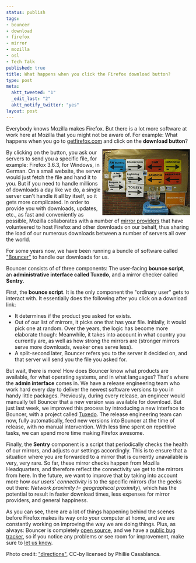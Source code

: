 ```yaml
--- 
status: publish
tags: 
- bouncer
- download
- firefox
- mirror
- mozilla
- osl
- Tech Talk
published: true
title: What happens when you click the Firefox download button?
type: post
meta: 
  aktt_tweeted: "1"
  _edit_last: "2"
  aktt_notify_twitter: "yes"
layout: post
---
```

Everybody knows Mozilla makes Firefox. But there is a lot more software at work here at Mozilla that you might not be aware of. For example: What happens when you go to <a href="http://getfirefox.com">getfirefox.com</a> and click on the <strong>download button</strong>?

<img src="/media/wp/2010/05/directions.jpg" alt="" title="directions" width="240" height="180" class="alignright size-full wp-image-2706" align="right" />By clicking on the button, you ask our servers to send you a specific file, for example: Firefox 3.6.3, for Windows, in German. On a small website, the server would just fetch the file and hand it to you. But if you need to handle millions of downloads a day like we do, a single server can't handle it all by itself, so it gets more complicated. In order to provide you with downloads, updates, etc., as fast and conveniently as possible, Mozilla collaborates with a number of <a href="http://www.mozilla.org/community/mirrors.html">mirror providers</a> that have volunteered to host Firefox and other downloads on our behalf, thus sharing the load of our numerous downloads between a number of servers all over the world.

For some years now, we have been running a bundle of software called <a href="http://viewvc.svn.mozilla.org/vc/projects/bouncer/">"Bouncer"</a> to handle our downloads for us.

Bouncer consists of of three components: The user-facing <strong>bounce script</strong>, an <strong>administrative interface called Tuxedo</strong>, and a mirror checker called <strong>Sentry</strong>.

First, the <strong>bounce script</strong>. It is the only component the "ordinary user" gets to interact with. It essentially does the following after you click on a download link:
<ul>
	<li>It determines if the product you asked for exists.</li>
	<li>Out of our list of mirrors, it picks one that has your file. Initially, it would pick one at random. Over the years, the logic has become more elaborate though: Meanwhile, it takes into account in what country you currently are, as well as how strong the mirrors are (stronger mirrors serve more downloads, weaker ones serve less).</li>
	<li>A split-second later, Bouncer refers you to the server it decided on, and that server will send you the file you asked for.</li>
</ul>

But wait, there is more! How does Bouncer know what products are available, for what operating systems, and in what languages? That's where the <strong>admin interface</strong> comes in. We have a release engineering team who work hard every day to deliver the newest software versions to you in handy little packages. Previously, during every release, an engineer would manually tell Bouncer that a new version was available for download. But just last week, we improved this process by introducing a new interface to Bouncer, with a project called <a href="http://github.com/fwenzel/tuxedo/">Tuxedo</a>. The release engineering team can now, fully automatically, feed new versions into Bouncer at the time of release, with no manual intervention. With less time spent on repetitive tasks, we can spend more time making Firefox awesome.

Finally, the <strong>Sentry</strong> component is a script that periodically checks the health of our mirrors, and adjusts our settings accordingly. This is to ensure that a situation where you are forwarded to a mirror that is currently unavailable is very, very rare. So far, these mirror checks happen from Mozilla Headquarters, and therefore reflect the connectivity we get to the mirrors from here. In the future, we want to improve that by taking into account more how <em>our users' connectivity</em> is to the specific mirrors (for the geeks out there: <em>Network proximity != geographical proximity</em>), which has the potential to result in faster download times, less expenses for mirror providers, and general happiness.

As you can see, there are a lot of things happening behind the scenes before Firefox makes its way onto your computer at home, and we are constantly working on improving the way we are doing things. Plus, as always: Bouncer is completely <a href="http://github.com/fwenzel/tuxedo/">open source</a>, and we have a <a href="https://bugzilla.mozilla.org/buglist.cgi?query_format=advanced;product=Webtools;component=Bouncer;resolution=---">public bug tracker</a>, so if you notice any problems or see room for improvement, make sure to <a href="https://bugzilla.mozilla.org/enter_bug.cgi?product=Webtools&component=Bouncer">let us know</a>.

<p class="credits">Photo credit: <a href="http://www.flickr.com/photos/philliecasablanca/3263799851/">"directions"</a>, CC-by licensed by Phillie Casablanca.</p>
